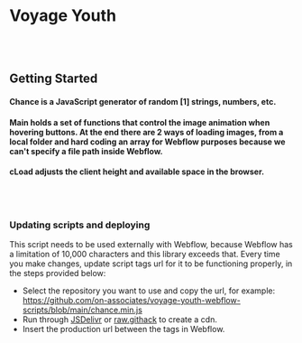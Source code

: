 # Voyage Youth
<br />
<br />

## Getting Started


#### Chance is a JavaScript generator of random [1] strings, numbers, etc.

#### Main holds a set of functions that control the image animation when hovering buttons. At the end there are 2 ways of loading images, from a local folder and hard coding an array for Webflow purposes because we can't specify a file path inside Webflow.

#### cLoad adjusts the client height and available space in the browser.

<br />
<br />

### Updating scripts and deploying  

This script needs to be used externally with Webflow, because Webflow has a limitation of 10,000 characters and this library exceeds that. Every time you make changes, update script tags url for it to be functioning properly, in the steps provided below:

- Select the repository you want to use and copy the url, for example: https://github.com/on-associates/voyage-youth-webflow-scripts/blob/main/chance.min.js 
- Run through [JSDelivr](https://www.jsdelivr.com/) or [raw.githack](https://raw.githack.com) to create a cdn. 
- Insert the production url between the <script src=""></script> tags in Webflow.
